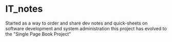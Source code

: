 # IT_notes
Started as a way to order and share  dev notes and quick-sheets on software development and system administration this project has evolved to the "Single Page Book Project"
